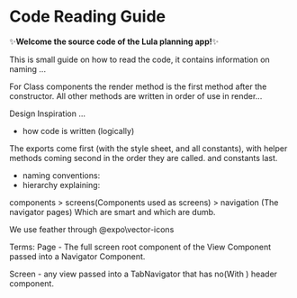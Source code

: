 # Code Reading Guide

:sparkles:**Welcome the source code of the Lula planning app!**:sparkles:

This is small guide on how to read the code, it contains information on naming ...

For Class components the render method is the first method after the constructor. All other methods are written in order of use in render...

Design Inspiration ...

- how code is written (logically)

The exports come first (with the style sheet, and all constants), with helper methods coming second in the order they are called. and constants last.

- naming conventions:
- hierarchy explaining:

components > screens(Components used as screens) > navigation (The navigator pages)
Which are smart and which are dumb.

We use feather through @expo\vector-icons

Terms:
Page - The full screen root component of the View Component passed into a Navigator Component.

Screen - any view passed into a TabNavigator that has no(With ) header component.
